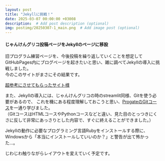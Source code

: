 ```yaml
---
layout: post
title: "Jekyllに挑戦！"
date: 2025-03-07 00:00:00 +03008
description:  # Add post description (optional)
img: postimg/20250307-1_main.png  # Add image post (optional)
---
```

#### じゃんけんグリコ投稿ページをJekyllのページに移設

旧プログラム練習ページを、今後投稿を繰り返していくことを想定してGitHubPages内にブログページを起きたいと思い、雑に調べてJekyllの導入に挑戦しました。<br>
今のこのサイトがまさにその結果です。

[超参考にさせてもらったサイト様][まだれーぬ様]

また、Jekyllの導入には、じゃんけんグリコの時のstreamlit同様、Gitを使う必要があるので、
これを機にある程度理解しておこうと思い、[ProgateのGitコース][Gitコース]を一通り学びました。<br>
（GitコースはHTMLコースやPythonコースなどと違い、見た目のとっつきにくさに反して非常にあっさりとした内容で、すぐに終えることができました。）

Jekyllの動作に必要なプログラミング言語Rubyをインストールする際に、Windowsから「本当にインストールしていいのか？」と警告が出て怖かった…。

じわじわ触りながらレイアウトを変えていく予定です。

[Gitコース]:   https://prog-8.com/courses/git
[まだれーぬ様]: https://qiita.com/madoreenu/items/b47833bf785562c77819
